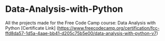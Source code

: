 # Data-Analysis-with-Python
All the projects made for the Free Code Camp course: Data Analysis with Python
[Certificate Link] (https://www.freecodecamp.org/certification/fcc-ffd8da57-1d5a-4aae-bb41-d205c75b5e00/data-analysis-with-python-v7)
